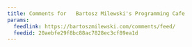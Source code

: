 ```yaml
---
title: Comments for   Bartosz Milewski's Programming Cafe
params:
  feedlink: https://bartoszmilewski.com/comments/feed/
  feedid: 20aebfe29f8bc88ac7828ec3cf89ea1d
---
```

